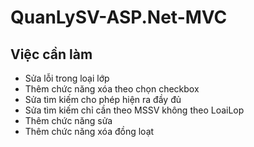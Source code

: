 # QuanLySV-ASP.Net-MVC

## Việc cần làm
+ Sửa lỗi trong loại lớp
+ Thêm chức năng xóa theo chọn checkbox
+ Sửa tìm kiếm cho phép hiện ra đầy đủ
+ Sửa tìm kiếm chỉ cần theo MSSV không theo LoaiLop
+ Thêm chức năng sửa
+ Thêm chức năng xóa đồng loạt
